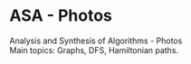 # ASA - Photos
Analysis and Synthesis of Algorithms - Photos <br />
Main topics: Graphs, DFS, Hamiltonian paths.
